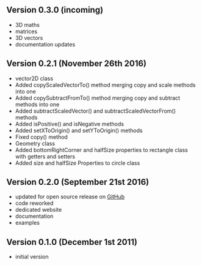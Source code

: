 Version 0.3.0 (incoming)
------------------------------
 * 3D maths
 * matrices
 * 3D vectors
 * documentation updates

Version 0.2.1 (November 26th 2016)
------------------------------
 * vector2D class
  * Added copyScaledVectorTo() method merging copy and scale methods into one
  * Added copySubtractFromTo() method merging copy and subtract methods into one
  * Added subtractScaledVector() and subtractScaledVectorFrom() methods
  * Added isPositive() and isNegative methods
  * Added setXToOrigin() and setYToOrigin() methods
  * Fixed copy() method
 * Geometry class
  * Added bottomRightCorner and halfSize properties to rectangle class with getters and setters
  * Added size and halfSize Properties to circle class

Version 0.2.0 (September 21st 2016)
------------------------------
 * updated for open source release on [GitHub](https://github.com/LCluber/Type6.js)
 * code reworked
 * dedicated website
 * documentation
 * examples

Version 0.1.0 (December 1st 2011)
-----------------------------
 * initial version
